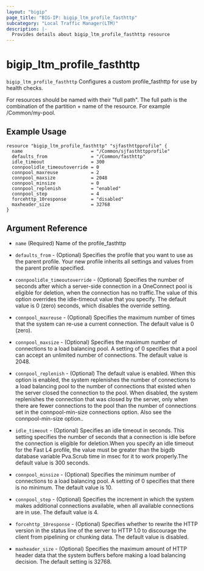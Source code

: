 ```yaml
---
layout: "bigip"
page_title: "BIG-IP: bigip_ltm_profile_fasthttp"
subcategory: "Local Traffic Manager(LTM)"
description: |-
  Provides details about bigip_ltm_profile_fasthttp resource
---
```


# bigip\_ltm\_profile_fasthttp

`bigip_ltm_profile_fasthttp` Configures a custom profile_fasthttp for use by health checks.

For resources should be named with their "full path". The full path is the combination of the partition + name of the resource. For example /Common/my-pool.

## Example Usage


```hcl
resource "bigip_ltm_profile_fasthttp" "sjfasthttpprofile" {
  name                         = "/Common/sjfasthttpprofile"
  defaults_from                = "/Common/fasthttp"
  idle_timeout                 = 300
  connpoolidle_timeoutoverride = 0
  connpool_maxreuse            = 2
  connpool_maxsize             = 2048
  connpool_minsize             = 0
  connpool_replenish           = "enabled"
  connpool_step                = 4
  forcehttp_10response         = "disabled"
  maxheader_size               = 32768
}

```      

## Argument Reference

* `name` (Required) Name of the profile_fasthttp

* `defaults_from` - (Optional) Specifies the profile that you want to use as the parent profile. Your new profile inherits all settings and values from the parent profile specified.

* `connpoolidle_timeoutoverride` - (Optional) Specifies the number of seconds after which a server-side connection in a OneConnect pool is eligible for deletion, when the connection has no traffic.The value of this option overrides the idle-timeout value that you specify. The default value is 0 (zero) seconds, which disables the override setting.

* `connpool_maxreuse` - (Optional) Specifies the maximum number of times that the system can re-use a current connection. The default value is 0 (zero).

* `connpool_maxsize` - (Optional) Specifies the maximum number of connections to a load balancing pool. A setting of 0 specifies that a pool can accept an unlimited number of connections. The default value is 2048.

* `connpool_replenish` - (Optional) The default value is enabled. When this option is enabled, the system replenishes the number of connections to a load balancing pool to the number of connections that existed when the server closed the connection to the pool. When disabled, the system replenishes the connection that was closed by the server, only when there are fewer connections to the pool than the number of connections set in the connpool-min-size connections option. Also see the connpool-min-size option..

* `idle_timeout` - (Optional) Specifies an idle timeout in seconds. This setting specifies the number of seconds that a connection is idle before the connection is eligible for deletion.When you specify an idle timeout for the Fast L4 profile, the value must be greater than the bigdb database variable Pva.Scrub time in msec for it to work properly.The default value is 300 seconds.

* `connpool_minsize` - (Optional) Specifies the minimum number of connections to a load balancing pool. A setting of 0 specifies that there is no minimum. The default value is 10.

* `connpool_step`  - (Optional) Specifies the increment in which the system makes additional connections available, when all available connections are in use. The default value is 4.
* `forcehttp_10response` - (Optional) Specifies whether to rewrite the HTTP version in the status line of the server to HTTP 1.0 to discourage the client from pipelining or chunking data. The default value is disabled.

* `maxheader_size` - (Optional) Specifies the maximum amount of HTTP header data that the system buffers before making a load balancing decision. The default setting is 32768.
